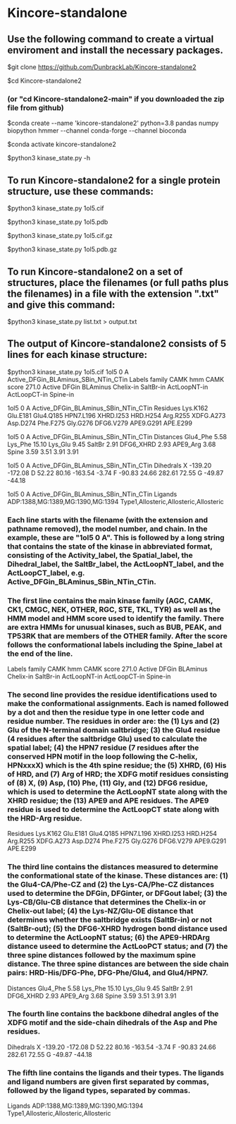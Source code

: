 # Kincore-standalone
## Use the following command to create a virtual enviroment and install the necessary packages.

$git clone https://github.com/DunbrackLab/Kincore-standalone2

$cd Kincore-standalone2 

### (or "cd Kincore-standalone2-main" if you downloaded the zip file from github)

$conda create --name 'kincore-standalone2' python=3.8 pandas numpy biopython hmmer --channel conda-forge --channel bioconda

$conda activate kincore-standalone2

$python3 kinase_state.py -h

## To run Kincore-standalone2 for a single protein structure, use these commands:
$python3 kinase_state.py 1ol5.cif

$python3 kinase_state.py 1ol5.pdb

$python3 kinase_state.py 1ol5.cif.gz

$python3 kinase_state.py 1ol5.pdb.gz

## To run Kincore-standalone2 on a set of structures, place the filenames (or full paths plus the filenames) in a file with the extension ".txt" and give this command:
$python3 kinase_state.py list.txt > output.txt

## The output of Kincore-standalone2 consists of 5 lines for each kinase structure:
$python3 kinase_state.py 1ol5.cif
1ol5  0 A    Active_DFGin_BLAminus_SBin_NTin_CTin          Labels    family CAMK  hmm CAMK     score  271.0   Active   DFGin    BLAminus Chelix-in   SaltBr-in   ActLoopNT-in   ActLoopCT-in   Spine-in  

1ol5  0 A    Active_DFGin_BLAminus_SBin_NTin_CTin          Residues  Lys.K162  Glu.E181  Glu4.Q185 HPN7.L196  XHRD.I253  HRD.H254  Arg.R255  XDFG.A273  Asp.D274  Phe.F275  Gly.G276  DFG6.V279 APE9.G291 APE.E299 

1ol5  0 A    Active_DFGin_BLAminus_SBin_NTin_CTin          Distances Glu4_Phe   5.58 Lys_Phe  15.10 Lys_Glu   9.45 SaltBr   2.91 DFG6_XHRD   2.93 APE9_Arg   3.68 Spine    3.59   3.51   3.91   3.91

1ol5  0 A    Active_DFGin_BLAminus_SBin_NTin_CTin          Dihedrals X -139.20 -172.08 D   52.22   80.16 -163.54   -3.74 F  -90.83   24.66  282.61   72.55 G  -49.87  -44.18

1ol5  0 A    Active_DFGin_BLAminus_SBin_NTin_CTin          Ligands   ADP:1388,MG:1389,MG:1390,MG:1394    Type1,Allosteric,Allosteric,Allosteric

### Each line starts with the filename (with the extension and pathname removed), the model number, and chain. In the example, these are "1ol5  0 A". This is followed by a long string that contains the state of the kinase in abbreviated format, consisting of the Activity_label, the Spatial_label, the Dihedral_label, the SaltBr_label, the ActLoopNT_label, and the ActLoopCT_label, e.g. Active_DFGin_BLAminus_SBin_NTin_CTin.

### The first line contains the main kinase family (AGC, CAMK, CK1, CMGC, NEK, OTHER, RGC, STE, TKL, TYR) as well as the HMM model and HMM score used to identify the family. There are extra HMMs for unusual kinases, such as BUB, PEAK, and TP53RK that are members of the OTHER family. After the score follows the conformational labels including the Spine_label at the end of the line.
Labels    family CAMK  hmm CAMK     score  271.0   Active   DFGin    BLAminus Chelix-in   SaltBr-in   ActLoopNT-in   ActLoopCT-in   Spine-in

### The second line provides the residue identifications used to make the conformational assignments. Each is named followed by a dot and then the residue type in one letter code and residue number. The residues in order are: the (1) Lys and (2) Glu of the N-terminal domain saltbridge; (3) the Glu4 residue (4 residues after the saltbridge Glu) used to calculate the spatial label; (4) the HPN7 residue (7 residues after the conserved HPN motif in the loop following the C-helix, HPNxxxX) which is the 4th spine residue;  the (5) XHRD, (6) His of HRD, and (7) Arg of HRD; the XDFG motif residues consisting of (8) X, (9) Asp, (10) Phe, (11) Gly, and (12) DFG6 residue, which is used to determine the ActLoopNT state along with the XHRD residue; the (13) APE9 and APE residues. The APE9 residue is used to determine the ActLoopCT state along with the HRD-Arg residue.
Residues  Lys.K162  Glu.E181  Glu4.Q185 HPN7.L196  XHRD.I253  HRD.H254  Arg.R255  XDFG.A273  Asp.D274  Phe.F275  Gly.G276  DFG6.V279 APE9.G291 APE.E299 

### The third line contains the distances measured to determine the conformational state of the kinase. These distances are: (1) the Glu4-CA/Phe-CZ and (2) the Lys-CA/Phe-CZ distances used to determine the DFGin, DFGinter, or DFGout label; (3) the Lys-CB/Glu-CB distance that determines the Chelix-in or Chelix-out label; (4) the Lys-NZ/Glu-OE distance that determines whether the saltbridge exists (SaltBr-in) or not (SaltBr-out); (5) the DFG6-XHRD hydrogen bond distance used to determine the ActLoopNT status; (6) the APE9-HRDArg distance useed to determine the ActLooPCT status; and (7) the three spine distances followed by the maximum spine distance. The three spine distances are between the side chain pairs: HRD-His/DFG-Phe, DFG-Phe/Glu4, and Glu4/HPN7.
Distances Glu4_Phe   5.58 Lys_Phe  15.10 Lys_Glu   9.45 SaltBr   2.91 DFG6_XHRD   2.93 APE9_Arg   3.68 Spine    3.59   3.51   3.91   3.91

### The fourth line contains the backbone dihedral angles of the XDFG motif and the side-chain dihedrals of the Asp and Phe residues.
Dihedrals X -139.20 -172.08 D   52.22   80.16 -163.54   -3.74 F  -90.83   24.66  282.61   72.55 G  -49.87  -44.18

### The fifth line contains the ligands and their types. The ligands and ligand numbers are given first separated by commas, followed by the ligand types, separated by commas. 
Ligands   ADP:1388,MG:1389,MG:1390,MG:1394    Type1,Allosteric,Allosteric,Allosteric
